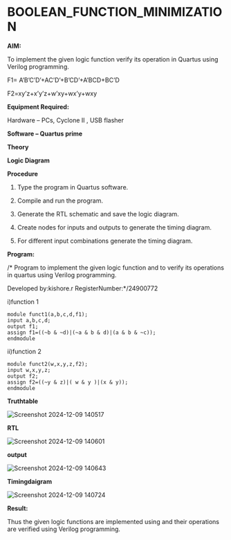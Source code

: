 # BOOLEAN_FUNCTION_MINIMIZATION

**AIM:**

To implement the given logic function verify its operation in Quartus using Verilog programming.

F1= A’B’C’D’+AC’D’+B’CD’+A’BCD+BC’D 

F2=xy’z+x’y’z+w’xy+wx’y+wxy

**Equipment Required:**

Hardware – PCs, Cyclone II , USB flasher

**Software – Quartus prime**

**Theory**

**Logic Diagram**

**Procedure**

1.	Type the program in Quartus software.

2.	Compile and run the program.

3.	Generate the RTL schematic and save the logic diagram.

4.	Create nodes for inputs and outputs to generate the timing diagram.

5.	For different input combinations generate the timing diagram.


**Program:**

/* Program to implement the given logic function and to verify its operations in quartus using Verilog programming. 

Developed by:kishore.r RegisterNumber:*/24900772

i)function 1



    module funct1(a,b,c,d,f1);
    input a,b,c,d;
    output f1;
    assign f1=((~b & ~d)|(~a & b & d)|(a & b & ~c));
    endmodule



ii)function 2


    module funct2(w,x,y,z,f2);
    input w,x,y,z;
    output f2;
    assign f2=((~y & z)|( w & y )|(x & y));
    endmodule



**Truthtable**


![Screenshot 2024-12-09 140517](https://github.com/user-attachments/assets/c6823dbb-2dc7-4882-8c2e-d2f35479f259)


**RTL**


![Screenshot 2024-12-09 140601](https://github.com/user-attachments/assets/c374688f-f9d8-4604-bf81-906ec1a0ce9c)


**output**


![Screenshot 2024-12-09 140643](https://github.com/user-attachments/assets/85b6a3a5-5b55-4d4c-a84b-8755e910ebd6)

**Timingdaigram**


![Screenshot 2024-12-09 140724](https://github.com/user-attachments/assets/b0a00119-e7a7-457e-9009-602b934552e4)



**Result:**

Thus the given logic functions are implemented using and their operations are verified using Verilog programming.

